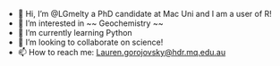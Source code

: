 - 👋 Hi, I’m @LGmelty a PhD candidate at Mac Uni and I am a user of R!
- 👀 I’m interested in ~~ Geochemistry ~~
- 🌱 I’m currently learning Python
- 💞️ I’m looking to collaborate on science!
- 📫 How to reach me: Lauren.gorojovsky@hdr.mq.edu.au

<!---
LGmelty/LGmelty is a ✨ special ✨ repository because its `README.md` (this file) appears on your GitHub profile.
You can click the Preview link to take a look at your changes.
--->
